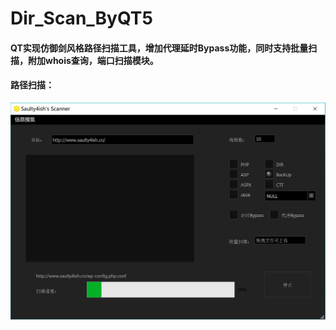 # Dir_Scan_ByQT5

#### QT实现仿御剑风格路径扫描工具，增加代理延时Bypass功能，同时支持批量扫描，附加whois查询，端口扫描模块。

#### 路径扫描：

![avatar](doc/1.jpg)


